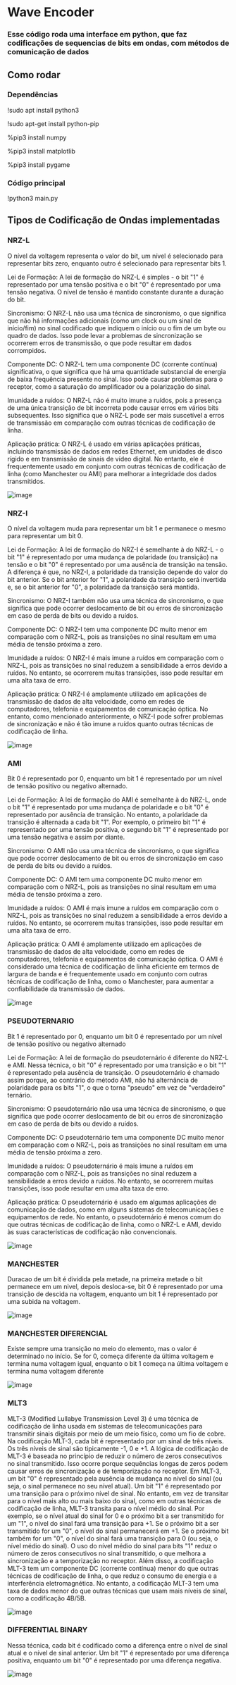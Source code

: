 # Wave Encoder

### Esse código roda uma interface em python, que faz codificações de sequencias de bits em ondas, com métodos de comunicação de dados

## Como rodar

### Dependências
!sudo apt install python3 

!sudo apt-get install python-pip

%pip3 install numpy

%pip3 install matplotlib

%pip3 install pygame

### Código principal
!python3 main.py

## Tipos de Codificação de Ondas implementadas

### NRZ-L
O nível da voltagem representa o valor do bit, um nível é selecionado para representar bits zero,
enquanto outro é selecionado para representar bits 1.

Lei de Formação: A lei de formação do NRZ-L é simples - o bit "1" é representado por uma tensão positiva
e o bit "0" é representado por uma tensão negativa. O nível de tensão é mantido constante durante a duração do bit.

Sincronismo: O NRZ-L não usa uma técnica de sincronismo, o que significa que não há informações adicionais (como um 
clock ou um sinal de início/fim) no sinal codificado que indiquem o início ou o fim de um byte ou quadro de dados.
Isso pode levar a problemas de sincronização se ocorrerem erros de transmissão, o que pode resultar em dados corrompidos.

Componente DC: O NRZ-L tem uma componente DC (corrente contínua) significativa, o que significa que há uma quantidade
substancial de energia de baixa frequência presente no sinal. Isso pode causar problemas para o receptor, como a
saturação do amplificador ou a polarização do sinal.

Imunidade a ruídos: O NRZ-L não é muito imune a ruídos, pois a presença de uma única transição de bit incorreta pode
causar erros em vários bits subsequentes. Isso significa que o NRZ-L pode ser mais suscetível a erros de transmissão
em comparação com outras técnicas de codificação de linha.

Aplicação prática: O NRZ-L é usado em várias aplicações práticas, incluindo transmissão de dados em redes Ethernet,
em unidades de disco rígido e em transmissão de sinais de vídeo digital. No entanto, ele é frequentemente usado em
conjunto com outras técnicas de codificação de linha (como Manchester ou AMI) para melhorar a integridade dos dados transmitidos.

![image](https://user-images.githubusercontent.com/85199336/234344464-5ee74aa7-fc6d-4d9f-a8c2-4bcf2da693eb.png)

### NRZ-I
O nível da voltagem muda para representar um bit 1 e permanece o mesmo para representar um bit 0.

Lei de Formação: A lei de formação do NRZ-I é semelhante à do NRZ-L - o bit "1" é representado por
uma mudança de polaridade (ou transição) na tensão e o bit "0" é representado por uma ausência de
transição na tensão. A diferença é que, no NRZ-I, a polaridade da transição depende do valor do bit
anterior. Se o bit anterior for "1", a polaridade da transição será invertida e, se o bit anterior 
for "0", a polaridade da transição será mantida.

Sincronismo: O NRZ-I também não usa uma técnica de sincronismo, o que significa que pode ocorrer 
deslocamento de bit ou erros de sincronização em caso de perda de bits ou devido a ruídos.

Componente DC: O NRZ-I tem uma componente DC muito menor em comparação com o NRZ-L, pois as 
transições no sinal resultam em uma média de tensão próxima a zero.

Imunidade a ruídos: O NRZ-I é mais imune a ruídos em comparação com o NRZ-L, pois as transições 
no sinal reduzem a sensibilidade a erros devido a ruídos. No entanto, se ocorrerem muitas transições, 
isso pode resultar em uma alta taxa de erro.

Aplicação prática: O NRZ-I é amplamente utilizado em aplicações de transmissão de dados de alta 
velocidade, como em redes de computadores, telefonia e equipamentos de comunicação óptica. 
No entanto, como mencionado anteriormente, o NRZ-I pode sofrer problemas de sincronização e 
não é tão imune a ruídos quanto outras técnicas de codificação de linha.


![image](https://user-images.githubusercontent.com/85199336/234344818-84350f7b-11e0-4502-bdfa-d3532ca97f03.png)

### AMI
Bit 0 é representado por 0, enquanto um bit 1 é representado por um nível de tensão positivo ou negativo alternado.

Lei de Formação: A lei de formação do AMI é semelhante à do NRZ-L, onde o bit "1" é representado por uma mudança
de polaridade e o bit "0" é representado por ausência de transição. No entanto, a polaridade da transição é
alternada a cada bit "1". Por exemplo, o primeiro bit "1" é representado por uma tensão positiva, o segundo bit "1"
é representado por uma tensão negativa e assim por diante.

Sincronismo: O AMI não usa uma técnica de sincronismo, o que significa que pode ocorrer deslocamento de bit ou
erros de sincronização em caso de perda de bits ou devido a ruídos.

Componente DC: O AMI tem uma componente DC muito menor em comparação com o NRZ-L, pois as transições no sinal
resultam em uma média de tensão próxima a zero.

Imunidade a ruídos: O AMI é mais imune a ruídos em comparação com o NRZ-L, pois as transições no sinal reduzem a
sensibilidade a erros devido a ruídos. No entanto, se ocorrerem muitas transições, isso pode resultar em uma
alta taxa de erro.

Aplicação prática: O AMI é amplamente utilizado em aplicações de transmissão de dados de alta velocidade, 
como em redes de computadores, telefonia e equipamentos de comunicação óptica. O AMI é considerado uma 
técnica de codificação de linha eficiente em termos de largura de banda e é frequentemente usado em conjunto 
com outras técnicas de codificação de linha, como o Manchester, para aumentar a confiabilidade da transmissão de dados.


![image](https://user-images.githubusercontent.com/85199336/234345007-9d206552-6bdf-4bc7-b09f-5686ae6ea6b8.png)

### PSEUDOTERNARIO
Bit 1 é representado por 0, enquanto um bit 0 é representado por um nível de tensão positivo ou negativo alternado

Lei de Formação: A lei de formação do pseudoternário é diferente do NRZ-L e AMI. Nessa técnica, o bit "0" é representado
por uma transição e o bit "1" é representado pela ausência de transição. O pseudoternário é chamado assim porque, ao contrário
do método AMI, não há alternância de polaridade para os bits "1", o que o torna "pseudo" em vez de "verdadeiro" ternário.

Sincronismo: O pseudoternário não usa uma técnica de sincronismo, o que significa que pode ocorrer deslocamento de bit ou erros
de sincronização em caso de perda de bits ou devido a ruídos.

Componente DC: O pseudoternário tem uma componente DC muito menor em comparação com o NRZ-L, pois as transições no sinal resultam
em uma média de tensão próxima a zero.

Imunidade a ruídos: O pseudoternário é mais imune a ruídos em comparação com o NRZ-L, pois as transições no sinal reduzem a
sensibilidade a erros devido a ruídos. No entanto, se ocorrerem muitas transições, isso pode resultar em uma alta taxa de erro.

Aplicação prática: O pseudoternário é usado em algumas aplicações de comunicação de dados, como em alguns sistemas de
telecomunicações e equipamentos de rede. No entanto, o pseudoternário é menos comum do que outras técnicas de codificação de linha,
como o NRZ-L e AMI, devido às suas características de codificação não convencionais.

![image](https://user-images.githubusercontent.com/85199336/234347078-691b00a8-e4ba-46b6-a43f-b969cadad13b.png)


### MANCHESTER
Duracao de um bit é dividida pela metade, na primeira metade o bit permanece em um nivel, depois desloca-se,
bit 0 é representado por uma transição de descida na voltagem, enquanto um bit 1 é representado por uma subida na
voltagem.

![image](https://user-images.githubusercontent.com/85199336/234347672-eef4b586-1ce1-4c8c-844b-0ea19907737b.png)

### MANCHESTER DIFERENCIAL
Existe sempre uma transição no meio do elemento, mas o valor é determinado no início. Se for 0, começa diferente da última voltagem e termina numa voltagem igual,
enquanto o bit 1 começa na última voltagem e termina numa voltagem diferente

![image](https://user-images.githubusercontent.com/85199336/234345807-667c6a47-4317-4056-b91e-3309ff563d46.png)

### MLT3
MLT-3 (Modified Lullabye Transmission Level 3) é uma técnica de codificação de linha usada em sistemas de telecomunicações para transmitir sinais digitais por meio 
de um meio físico, como um fio de cobre. Na codificação MLT-3, cada bit é representado por um sinal de três níveis. Os três níveis de sinal são tipicamente -1, 0 e +1. 
A lógica de codificação de MLT-3 é baseada no princípio de reduzir o número de zeros consecutivos no sinal transmitido. Isso ocorre porque sequências longas de zeros 
podem causar erros de sincronização e de temporização no receptor. Em MLT-3, um bit "0" é representado pela ausência de mudança no nível do sinal (ou seja, o sinal 
permanece no seu nível atual). Um bit "1" é representado por uma transição para o próximo nível de sinal. No entanto, em vez de transitar para o nível mais alto ou mais 
baixo do sinal, como em outras técnicas de codificação de linha, MLT-3 transita para o nível médio do sinal. Por exemplo, se o nível atual do sinal for 0 e o próximo bit 
a ser transmitido for um "1", o nível do sinal fará uma transição para +1. Se o próximo bit a ser transmitido for um "0", o nível do sinal permanecerá em +1. Se o próximo 
bit também for um "0", o nível do sinal fará uma transição para 0 (ou seja, o nível médio do sinal). O uso do nível médio do sinal para bits "1" reduz o número de zeros 
consecutivos no sinal transmitido, o que melhora a sincronização e a temporização no receptor. Além disso, a codificação MLT-3 tem um componente DC (corrente contínua) 
menor do que outras técnicas de codificação de linha, o que reduz o consumo de energia e a interferência eletromagnética. No entanto, a codificação MLT-3 tem uma taxa de 
dados menor do que outras técnicas que usam mais níveis de sinal, como a codificação 4B/5B.

![image](https://user-images.githubusercontent.com/85199336/234346512-e9b673e5-4565-443c-a63f-61ea6dfbabf9.png)


### DIFFERENTIAL BINARY
Nessa técnica, cada bit é codificado como a diferença entre o nível de sinal atual e o nível de sinal anterior. Um bit "1" é representado por uma diferença positiva, enquanto um bit "0" é representado por uma diferença negativa.

![image](https://user-images.githubusercontent.com/85199336/234346185-4033c1d2-09fe-44df-a691-9bcd5bfff1d3.png)

